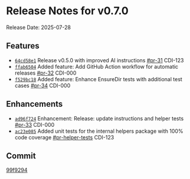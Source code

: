 # Release Notes for v0.7.0

Release Date: 2025-07-28

## Features

- [`64cd58e1`](https://github.com/PingDavidR/go-release-test/commit/64cd58e1) Release v0.5.0 with improved AI instructions [#pr-31](https://github.com/PingDavidR/go-release-test/pull/pr-31) CDI-123
- [`ffab6504`](https://github.com/PingDavidR/go-release-test/commit/ffab6504) Added feature: Add GitHub Action workflow for automatic releases [#pr-32](https://github.com/PingDavidR/go-release-test/pull/pr-32) CDI-000
- [`f529bc18`](https://github.com/PingDavidR/go-release-test/commit/f529bc18) Added feature: Enhance EnsureDir tests with additional test cases [#pr-34](https://github.com/PingDavidR/go-release-test/pull/pr-34) CDI-000

## Enhancements

- [`ad96f724`](https://github.com/PingDavidR/go-release-test/commit/ad96f724) Enhancement: Release: update instructions and helper tests [#pr-33](https://github.com/PingDavidR/go-release-test/pull/pr-33) CDI-000
- [`ac23e085`](https://github.com/PingDavidR/go-release-test/commit/ac23e085) Added unit tests for the internal helpers package with 100% code coverage [#pr-helper-tests](https://github.com/PingDavidR/go-release-test/pull/pr-helper-tests) CDI-123

## Commit

[99f9294](https://github.com/PingDavidR/go-release-test/commit/99f9294d5817f305952475d1a7a7437767517937)
